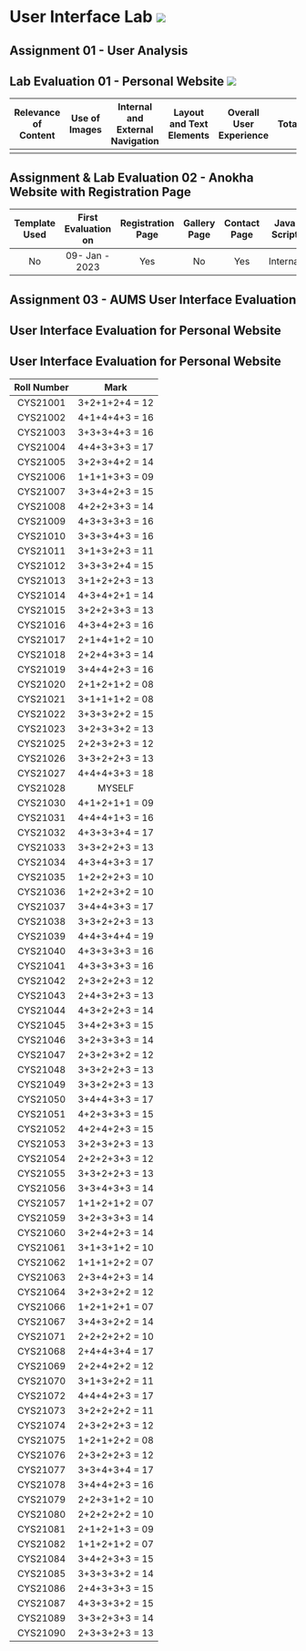 # User Interface Lab ![](https://img.shields.io/badge/-Live-brightgreen)

## Assignment 01 - User Analysis 


## Lab Evaluation 01 - Personal Website ![](https://img.shields.io/badge/-Completed-brightgreen)

| Relevance of Content | Use of Images | Internal and External Navigation | Layout and Text Elements | Overall User Experience | Total | 
|:--------------------:|:-------------:|:--------------------------------:|:------------------------:|:-----------------------:|:-----:|
|                    |       |                   |                      |                  |     |

## Assignment & Lab Evaluation 02 - Anokha Website with Registration Page

| Template Used | First Evaluation on |  Registration Page | Gallery Page | Contact Page | Java Script | Style Guide | Best Practices | 
|:-------------:|:-------------------:|:------------------:|:------------:|:------------:|:-----------:|:-----------:|:--------------:|
|    No         |   09- Jan - 2023    |       Yes          |      No     |     Yes      |   Internal  |     No      |     No         |

## Assignment 03 - AUMS User Interface Evaluation

## User Interface Evaluation for Personal Website

## User Interface Evaluation for Personal Website

|  Roll Number |     Mark       | 
 |:------------:|:--------------:| 
 |   CYS21001   | 3+2+1+2+4 = 12 | 
 |   CYS21002   | 4+1+4+4+3 = 16 | 
 |   CYS21003   | 3+3+3+4+3 = 16 | 
 |   CYS21004   | 4+4+3+3+3 = 17 | 
 |   CYS21005   | 3+2+3+4+2 = 14 | 
 |   CYS21006   | 1+1+1+3+3 = 09 | 
 |   CYS21007   | 3+3+4+2+3 = 15 | 
 |   CYS21008   | 4+2+2+3+3 = 14 | 
 |   CYS21009   | 4+3+3+3+3 = 16 | 
 |   CYS21010   | 3+3+3+4+3 = 16 | 
 |   CYS21011   | 3+1+3+2+3 = 11 | 
 |   CYS21012   | 3+3+3+2+4 = 15 | 
 |   CYS21013   | 3+1+2+2+3 = 13 | 
 |   CYS21014   | 4+3+4+2+1 = 14 | 
 |   CYS21015   | 3+2+2+3+3 = 13 | 
 |   CYS21016   | 4+3+4+2+3 = 16 | 
 |   CYS21017   | 2+1+4+1+2 = 10 | 
 |   CYS21018   | 2+2+4+3+3 = 14 | 
 |   CYS21019   | 3+4+4+2+3 = 16 | 
 |   CYS21020   | 2+1+2+1+2 = 08 | 
 |   CYS21021   | 3+1+1+1+2 = 08 | 
 |   CYS21022   | 3+3+3+2+2 = 15 | 
 |   CYS21023   | 3+2+3+3+2 = 13 | 
 |   CYS21025   | 2+2+3+2+3 = 12 | 
 |   CYS21026   | 3+3+2+2+3 = 13 | 
 |   CYS21027   | 4+4+4+3+3 = 18 | 
 |   CYS21028   |    MYSELF      | 
 |   CYS21030   | 4+1+2+1+1 = 09 | 
 |   CYS21031   | 4+4+4+1+3 = 16 | 
 |   CYS21032   | 4+3+3+3+4 = 17 | 
 |   CYS21033   | 3+3+2+2+3 = 13 | 
 |   CYS21034   | 4+3+4+3+3 = 17 | 
 |   CYS21035   | 1+2+2+2+3 = 10 | 
 |   CYS21036   | 1+2+2+3+2 = 10 | 
 |   CYS21037   | 3+4+4+3+3 = 17 |  
 |   CYS21038   | 3+3+2+2+3 = 13 | 
 |   CYS21039   | 4+4+3+4+4 = 19 | 
 |   CYS21040   | 4+3+3+3+3 = 16 | 
 |   CYS21041   | 4+3+3+3+3 = 16 | 
 |   CYS21042   | 2+3+2+2+3 = 12 | 
 |   CYS21043   | 2+4+3+2+3 = 13 | 
 |   CYS21044   | 4+3+2+2+3 = 14 | 
 |   CYS21045   | 3+4+2+3+3 = 15 | 
 |   CYS21046   | 3+2+3+3+3 = 14 | 
 |   CYS21047   | 2+3+2+3+2 = 12 | 
 |   CYS21048   | 3+3+2+2+3 = 13 | 
 |   CYS21049   | 3+3+2+2+3 = 13 | 
 |   CYS21050   | 3+4+4+3+3 = 17 |  
 |   CYS21051   | 4+2+3+3+3 = 15 |   
 |   CYS21052   | 4+2+4+2+3 = 15 |  
 |   CYS21053   | 3+2+3+2+3 = 13 |  
 |   CYS21054   | 2+2+2+3+3 = 12 | 
 |   CYS21055   | 3+3+2+2+3 = 13 | 
 |   CYS21056   | 3+3+4+3+3 = 14 | 
 |   CYS21057   | 1+1+2+1+2 = 07 | 
 |   CYS21059   | 3+2+3+3+3 = 14 | 
 |   CYS21060   | 3+2+4+2+3 = 14 | 
 |   CYS21061   | 3+1+3+1+2 = 10 | 
 |   CYS21062   | 1+1+1+2+2 = 07 | 
 |   CYS21063   | 2+3+4+2+3 = 14 | 
 |   CYS21064   | 3+2+3+2+2 = 12 | 
 |   CYS21066   | 1+2+1+2+1 = 07 | 
 |   CYS21067   | 3+4+3+2+2 = 14 | 
 |   CYS21071   | 2+2+2+2+2 = 10 | 
 |   CYS21068   | 2+4+4+3+4 = 17 | 
 |   CYS21069   | 2+2+4+2+2 = 12 | 
 |   CYS21070   | 3+1+3+2+2 = 11 | 
 |   CYS21072   | 4+4+4+2+3 = 17 | 
 |   CYS21073   | 3+2+2+2+2 = 11 | 
 |   CYS21074   | 2+3+2+2+3 = 12 | 
 |   CYS21075   | 1+2+1+2+2 = 08 | 
 |   CYS21076   | 2+3+2+2+3 = 12 | 
 |   CYS21077   | 3+3+4+3+4 = 17 | 
 |   CYS21078   | 3+4+4+2+3 = 16 | 
 |   CYS21079   | 2+2+3+1+2 = 10 | 
 |   CYS21080   | 2+2+2+2+2 = 10 | 
 |   CYS21081   | 2+1+2+1+3 = 09 | 
 |   CYS21082   | 1+1+2+1+2 = 07 | 
 |   CYS21084   | 3+4+2+3+3 = 15 | 
 |   CYS21085   | 3+3+3+3+2 = 14 | 
 |   CYS21086   | 2+4+3+3+3 = 15 | 
 |   CYS21087   | 4+3+3+3+2 = 15 | 
 |   CYS21089   | 3+3+2+3+3 = 14 | 
 |   CYS21090   | 2+3+3+2+3 = 13 |
